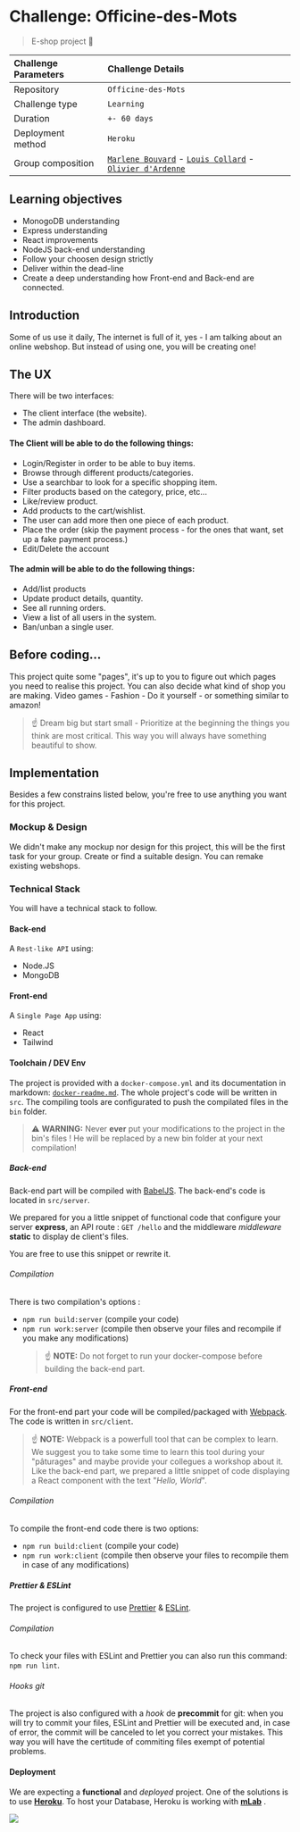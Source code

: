 # Challenge: Officine-des-Mots

> E-shop project 🛒

| Challenge Parameters | Challenge Details                                                                                                                                       |
| :------------------- | :------------------------------------------------------------------------------------------------------------------------------------------------------ |
| Repository           | `Officine-des-Mots`                                                                                                                                        |
| Challenge type       | `Learning`                                                                                                                                              |
| Duration             | `+- 60 days`                                                                                                                                               |
| Deployment method    | `Heroku`                                                                                                                                                |
| Group composition    | [`Marlene Bouvard`](https://github.com/llyllyra) - [`Louis Collard`](https://github.com/louiscollard) - [`Olivier d'Ardenne`](https://github.com/MrOlivierdA) |

## Learning objectives

- MonogoDB understanding
- Express understanding
- React improvements
- NodeJS back-end understanding
- Follow your choosen design strictly
- Deliver within the dead-line
- Create a deep understanding how Front-end and Back-end are connected.

## Introduction

Some of us use it daily, The internet is full of it, yes - I am talking about an online webshop. But instead of using one, you will be creating one!

## The UX

There will be two interfaces:

- The client interface (the website).
- The admin dashboard.

#### The Client will be able to do the following things:

- Login/Register in order to be able to buy items.
- Browse through different products/categories.
- Use a searchbar to look for a specific shopping item.
- Filter products based on the category, price, etc...
- Like/review product.
- Add products to the cart/wishlist.
- The user can add more then one piece of each product.
- Place the order (skip the payment process - for the ones that want, set up a fake payment process.)
- Edit/Delete the account

#### The admin will be able to do the following things:

- Add/list products
- Update product details, quantity.
- See all running orders.
- View a list of all users in the system.
- Ban/unban a single user.

## Before coding...

This project quite some "pages", it's up to you to figure out which pages you need to realise this project.
You can also decide what kind of shop you are making. Video games - Fashion - Do it yourself - or something similar to amazon!

> ☝️ Dream big but start small - Prioritize at the beginning the things you think are most critical. This way you will always have something beautiful to show.
## Implementation

Besides a few constrains listed below, you're free to use anything you want for this project.

### Mockup & Design

We didn't make any mockup nor design for this project, this will be the first task for your group. Create or find a suitable design. You can remake existing webshops.


### Technical Stack

You will have a technical stack to follow.

#### Back-end

A `Rest-like API` using:

- Node.JS
- MongoDB

#### Front-end

A `Single Page App` using:

- React
- Tailwind

#### Toolchain / DEV Env

The project is provided with a `docker-compose.yml` and its documentation in markdown: [`docker-readme.md`](./docker-readme.md).
The whole project's code will be written in `src`. The compiling tools are configurated to push the compilated files in the `bin` folder.

> ⚠️ **WARNING:** Never **ever** put your modifications to the project in the bin's files ! He will be replaced by a new bin folder at your next compilation!
##### Back-end

Back-end part will be compiled with [BabelJS](https://babeljs.io). The back-end's code is located in `src/server`.

We prepared for you a little snippet of functional code that configure your server **express**, an API route : `GET /hello` and the middleware _middleware_ **static** to display de client's files.

You are free to use this snippet or rewrite it.

###### Compilation

There is two compilation's options :

- `npm run build:server` (compile your code)
- `npm run work:server` (compile then observe your files and recompile if you make any modifications)
  > ☝️ **NOTE:** Do not forget to run your docker-compose before building the back-end part.
##### Front-end

For the front-end part your code will be compiled/packaged with [Webpack](https://webpack.js.org/). The code is written in `src/client`.

> ☝️ **NOTE:** Webpack is a powerfull tool that can be complex to learn. We suggest you to take some time to learn this tool during your "pâturages" and maybe provide your collegues a workshop about it.
Like the back-end part, we prepared a little snippet of code displaying a React component with the text "_Hello, World_".

###### Compilation

To compile the front-end code there is two options:

- `npm run build:client` (compile your code)
- `npm run work:client` (compile then observe your files to recompile them in case of any modifications)

##### Prettier & ESLint

The project is configured to use [Prettier](https://prettier.io) & [ESLint](https://eslint.org).

###### Compilation

To check your files with ESLint and Prettier you can also run this command: `npm run lint`.

###### Hooks git

The project is also configured with a _hook_ de **precommit** for git: when you will try to commit your files, ESLint and Prettier will be executed and, in case of error, the commit will be canceled to let you correct your mistakes. This way you will have the certitude of commiting files exempt of potential problems.

#### Deployment

We are expecting a **functional** and _deployed_ project.
One of the solutions is to use [**Heroku**](https://www.heroku.com). To host your Database, Heroku is working with [**mLab**](https://mlab.com) .



![](./amazon-gif.gif)